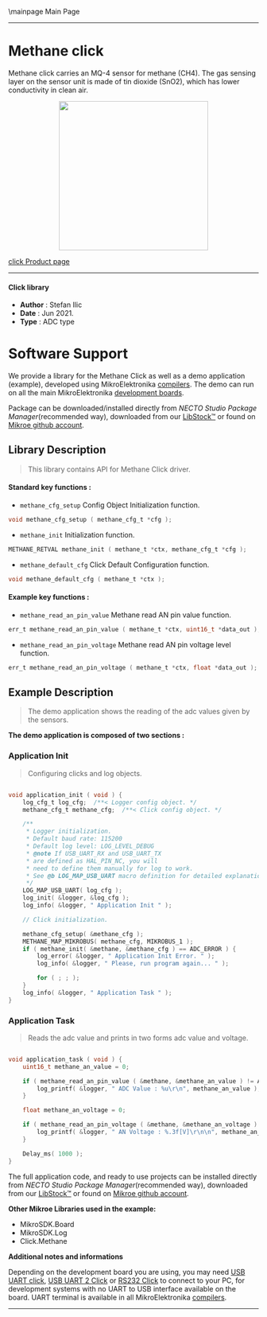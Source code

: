 \mainpage Main Page

---
# Methane click

Methane click carries an MQ-4 sensor for methane (CH4). The gas sensing layer on the sensor unit is made of tin dioxide (SnO2), which has lower conductivity in clean air.

<p align="center">
  <img src="https://download.mikroe.com/images/click_for_ide/methane_click.png" height=300px>
</p>

[click Product page](https://www.mikroe.com/methane-click)

---


#### Click library

- **Author**        : Stefan Ilic
- **Date**          : Jun 2021.
- **Type**          : ADC type


# Software Support

We provide a library for the Methane Click
as well as a demo application (example), developed using MikroElektronika
[compilers](https://www.mikroe.com/necto-studio).
The demo can run on all the main MikroElektronika [development boards](https://www.mikroe.com/development-boards).

Package can be downloaded/installed directly from *NECTO Studio Package Manager*(recommended way), downloaded from our [LibStock&trade;](https://libstock.mikroe.com) or found on [Mikroe github account](https://github.com/MikroElektronika/mikrosdk_click_v2/tree/master/clicks).

## Library Description

> This library contains API for Methane Click driver.

#### Standard key functions :

- `methane_cfg_setup` Config Object Initialization function.
```c
void methane_cfg_setup ( methane_cfg_t *cfg );
```

- `methane_init` Initialization function.
```c
METHANE_RETVAL methane_init ( methane_t *ctx, methane_cfg_t *cfg );
```

- `methane_default_cfg` Click Default Configuration function.
```c
void methane_default_cfg ( methane_t *ctx );
```

#### Example key functions :

- `methane_read_an_pin_value` Methane read AN pin value function.
```c
err_t methane_read_an_pin_value ( methane_t *ctx, uint16_t *data_out );
```

- `methane_read_an_pin_voltage` Methane read AN pin voltage level function.
```c
err_t methane_read_an_pin_voltage ( methane_t *ctx, float *data_out );
```


## Example Description

> The demo application shows the reading of the adc values given by the sensors.

**The demo application is composed of two sections :**

### Application Init

> Configuring clicks and log objects.

```c

void application_init ( void ) {
    log_cfg_t log_cfg;  /**< Logger config object. */
    methane_cfg_t methane_cfg;  /**< Click config object. */

    /** 
     * Logger initialization.
     * Default baud rate: 115200
     * Default log level: LOG_LEVEL_DEBUG
     * @note If USB_UART_RX and USB_UART_TX 
     * are defined as HAL_PIN_NC, you will 
     * need to define them manually for log to work. 
     * See @b LOG_MAP_USB_UART macro definition for detailed explanation.
     */
    LOG_MAP_USB_UART( log_cfg );
    log_init( &logger, &log_cfg );
    log_info( &logger, " Application Init " );

    // Click initialization.

    methane_cfg_setup( &methane_cfg );
    METHANE_MAP_MIKROBUS( methane_cfg, MIKROBUS_1 );
    if ( methane_init( &methane, &methane_cfg ) == ADC_ERROR ) {
        log_error( &logger, " Application Init Error. " );
        log_info( &logger, " Please, run program again... " );

        for ( ; ; );
    }
    log_info( &logger, " Application Task " );
}

```

### Application Task

> Reads the adc value and prints in two forms adc value and voltage.

```c

void application_task ( void ) {
    uint16_t methane_an_value = 0;

    if ( methane_read_an_pin_value ( &methane, &methane_an_value ) != ADC_ERROR ) {
        log_printf( &logger, " ADC Value : %u\r\n", methane_an_value );
    }

    float methane_an_voltage = 0;

    if ( methane_read_an_pin_voltage ( &methane, &methane_an_voltage ) != ADC_ERROR ) {
        log_printf( &logger, " AN Voltage : %.3f[V]\r\n\n", methane_an_voltage );
    }

    Delay_ms( 1000 );
}

```


The full application code, and ready to use projects can be installed directly from *NECTO Studio Package Manager*(recommended way), downloaded from our [LibStock&trade;](https://libstock.mikroe.com) or found on [Mikroe github account](https://github.com/MikroElektronika/mikrosdk_click_v2/tree/master/clicks).

**Other Mikroe Libraries used in the example:**

- MikroSDK.Board
- MikroSDK.Log
- Click.Methane

**Additional notes and informations**

Depending on the development board you are using, you may need
[USB UART click](https://www.mikroe.com/usb-uart-click),
[USB UART 2 Click](https://www.mikroe.com/usb-uart-2-click) or
[RS232 Click](https://www.mikroe.com/rs232-click) to connect to your PC, for
development systems with no UART to USB interface available on the board. UART
terminal is available in all MikroElektronika
[compilers](https://shop.mikroe.com/compilers).

---
